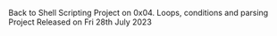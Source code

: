 Back to Shell Scripting
Project on 0x04. Loops, conditions and parsing
Project Released on Fri 28th July 2023
